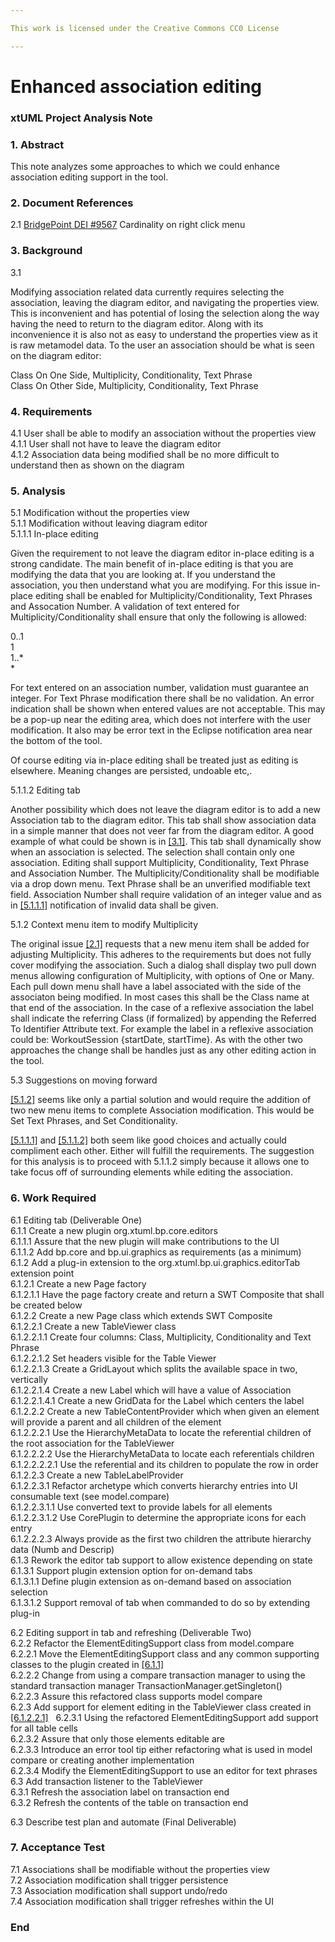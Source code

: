 ```yaml
---

This work is licensed under the Creative Commons CC0 License

---
```


# Enhanced association editing  
### xtUML Project Analysis Note

### 1. Abstract

This note analyzes some approaches to which we could enhance association editing support in the tool.  

### 2. Document References
<a id="2.1"></a>2.1 [BridgePoint DEI #9567](https://support.onefact.net/issues/9567) Cardinality on right click menu  

### 3. Background

3.1  

Modifying association related data currently requires selecting the association, leaving the diagram editor, and navigating the properties view.  This is inconvenient and has potential of losing the selection along the way having the need to return to the diagram editor.  Along with its inconvenience it is also not as easy to understand the properties view as it is raw metamodel data.  To the user an association should be what is seen on the diagram editor:  

Class On One Side, Multiplicity, Conditionality, Text Phrase  
Class On Other Side, Multiplicity, Conditionality, Text Phrase  

### 4. Requirements

4.1 User shall be able to modify an association without the properties view  
4.1.1 User shall not have to leave the diagram editor  
4.1.2 Association data being modified shall be no more difficult to understand then as shown on the diagram  

### 5. Analysis

5.1 Modification without the properties view  
5.1.1 Modification without leaving diagram editor  
5.1.1.1 In-place editing  

Given the requirement to not leave the diagram editor in-place editing is a strong candidate.  The main benefit of in-place editing is that you are modifying the data that you are looking at.  If you understand the association, you then understand what you are modifying.  For this issue in-place editing shall be enabled for Multiplicity/Conditionality, Text Phrases and Assocation Number.  A validation of text entered for Multiplicity/Conditionality shall ensure that only the following is allowed:  

0..1  
1  
1..*  
*  

For text entered on an association number, validation must guarantee an integer.  For Text Phrase modification there shall be no validation.  An error indication shall be shown when entered values are not acceptable.  This may be a pop-up near the editing area, which does not interfere with the user modification.  It also may be error text in the Eclipse notification area near the bottom of the tool.  

Of course editing via in-place editing shall be treated just as editing is elsewhere.  Meaning changes are persisted, undoable etc,.  

5.1.1.2 Editing tab  

Another possibility which does not leave the diagram editor is to add a new Association tab to the diagram editor.  This tab shall show association data in a simple manner that does not veer far from the diagram editor.  A good example of what could be shown is in [[3.1]](#3.1).  This tab shall dynamically show when an association is selected.  The selection shall contain only one association.  Editing shall support Multiplicity, Conditionality, Text Phrase and Association Number.  The Multiplicity/Conditionality shall be modifiable via a drop down menu.  Text Phrase shall be an unverified modifiable text field.  Association Number shall require validation of an integer value and as in [[5.1.1.1]](#5.1.1.1) notification of invalid data shall be given.  

5.1.2 Context menu item to modify Multiplicity  

The original issue [[2.1]](#2.1) requests that a new menu item shall be added for adjusting Multiplicity.  This adheres to the requirements but does not fully cover modifying the association.  Such a dialog shall display two pull down menus allowing configuration of Multiplicity, with options of One or Many.  Each pull down menu shall have a label associated with the side of the associaton being modified.  In most cases this shall be the Class name at that end of the association.  In the case of a reflexive association the label shall indicate the referring Class (if formalized) by appending the Referred To Identifier Attribute text.  For example the label in a reflexive association could be: WorkoutSession {startDate, startTime}.  As with the other two approaches the change shall be handles just as any other editing action in the tool.  

5.3 Suggestions on moving forward  

[[5.1.2]](#5.1.2) seems like only a partial solution and would require the addition of two new menu items to complete Association modification.  This would be Set Text Phrases, and Set Conditionality.  

[[5.1.1.1]](#5.1.1.1) and [[5.1.1.2]](#5.1.1.2) both seem like good choices and actually could compliment each other.  Either will fulfill the requirements.  The suggestion for this analysis is to proceed with 5.1.1.2 simply because it allows one to take focus off of surrounding elements while editing the association.

### 6. Work Required

6.1 Editing tab (Deliverable One)  
6.1.1 Create a new plugin org.xtuml.bp.core.editors  
6.1.1.1 Assure that the new plugin will make contributions to the UI  
6.1.1.2 Add bp.core and bp.ui.graphics as requirements (as a minimum)  
6.1.2 Add a plug-in extension to the org.xtuml.bp.ui.graphics.editorTab extension point  
6.1.2.1 Create a new Page factory  
6.1.2.1.1 Have the page factory create and return a SWT Composite that shall be created below  
6.1.2.2 Create a new Page class which extends SWT Composite  
6.1.2.2.1 Create a new TableViewer class   
6.1.2.2.1.1 Create four columns: Class, Multiplicity, Conditionality and Text Phrase   
6.1.2.2.1.2 Set headers visible for the Table Viewer  
6.1.2.2.1.3 Create a GridLayout which splits the available space in two, vertically  
6.1.2.2.1.4 Create a new Label which will have a value of Association  
6.1.2.2.1.4.1 Create a new GridData for the Label which centers the label  
6.1.2.2.2 Create a new TableContentProvider which when given an element will provide a parent and all children of the element  
6.1.2.2.2.1 Use the HierarchyMetaData to locate the referential children of the root association for the TableViewer  
6.1.2.2.2.2 Use the HierarchyMetaData to locate each referentials children  
6.1.2.2.2.2.1 Use the referential and its children to populate the row in order  
6.1.2.2.3 Create a new TableLabelProvider  
6.1.2.2.3.1 Refactor archetype which converts hierarchy entries into UI consumable text (see model.compare)  
6.1.2.2.3.1.1 Use converted text to provide labels for all elements  
6.1.2.2.3.1.2 Use CorePlugin to determine the appropriate icons for each entry  
6.1.2.2.2.3 Always provide as the first two children the attribute hierarchy data (Numb and Descrip)  
6.1.3 Rework the editor tab support to allow existence depending on state  
6.1.3.1 Support plugin extension option for on-demand tabs  
6.1.3.1.1 Define plugin extension as on-demand based on association selection  
6.1.3.1.2 Support removal of tab when commanded to do so by extending plug-in  

6.2 Editing support in tab and refreshing (Deliverable Two)  
6.2.2 Refactor the ElementEditingSupport class from model.compare  
6.2.2.1 Move the ElementEditingSupport class and any common supporting classes to the plugin created in [[6.1.1]](#6.1.1)  
6.2.2.2 Change from using a compare transaction manager to using the standard transaction manager TransactionManager.getSingleton()  
6.2.2.3 Assure this refactored class supports model compare  
6.2.3 Add support for element editing in the TableViewer class created in [[6.1.2.2.1]](#6.1.2.2.1)  
6.2.3.1 Using the refactored ElementEditingSupport add support for all table cells  
6.2.3.2 Assure that only those elements editable are  
6.2.3.3 Introduce an error tool tip either refactoring what is used in model compare or creating another implementation  
6.2.3.4 Modify the ElementEditingSupport to use an editor for text phrases  
6.3 Add transaction listener to the TableViewer  
6.3.1 Refresh the association label on transaction end  
6.3.2 Refresh the contents of the table on transaction end  

6.3 Describe test plan and automate (Final Deliverable)  


### 7. Acceptance Test

7.1 Associations shall be modifiable without the properties view  
7.2 Association modification shall trigger persistence  
7.3 Association modification shall support undo/redo  
7.4 Association modification shall trigger refreshes within the UI  

### End
